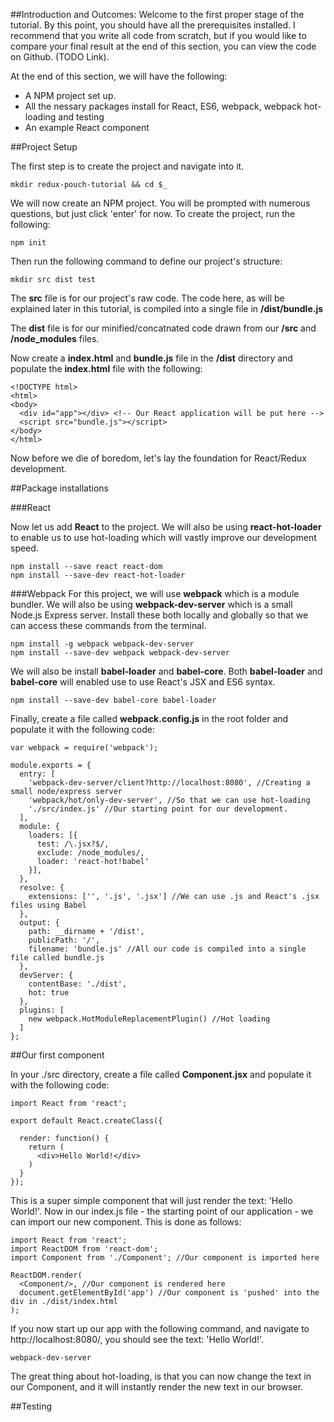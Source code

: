 ##Introduction and Outcomes:
Welcome to the first proper stage of the tutorial. By this point, you should have all the prerequisites installed. I recommend that you write all code from scratch, but if you would like to compare your final result at the end of this section, you can view the code on Github. (TODO Link).

At the end of this section, we will have the following: 
 
* A NPM project set up.
* All the nessary packages install for React, ES6, webpack, webpack hot-loading and testing
* An example React component

##Project Setup

The first step is to create the project and navigate into it. 

~~~
mkdir redux-pouch-tutorial && cd $_
~~~

We will now create an NPM project. You will be prompted with numerous questions, but just click 'enter' for now. To create the project, run the following:

~~~
npm init
~~~


Then run the following command to define our project's structure:

```
mkdir src dist test
```
The **src** file is for our project's raw code. The code here, as will be explained later in this tutorial, is compiled into a single file in **/dist/bundle.js**

The **dist** file is for our minified/concatnated code drawn from our **/src** and **/node_modules** files.


Now create a **index.html** and **bundle.js** file in the **/dist** directory and populate the **index.html** file with the following:

~~~
<!DOCTYPE html>
<html>
<body>
  <div id="app"></div> <!-- Our React application will be put here -->
  <script src="bundle.js"></script>
</body>
</html>
~~~

Now before we die of boredom, let's lay the foundation for React/Redux development.

##Package installations

###React

Now let us add **React** to the project. We will also be using **react-hot-loader** to enable us to use hot-loading which will vastly improve our development speed.

~~~
npm install --save react react-dom
npm install --save-dev react-hot-loader
~~~

###Webpack
For this project, we will use **webpack** which is a module bundler. We will also be using **webpack-dev-server** which is a small Node.js Express server. Install these both locally and globally so that we can access these commands from the terminal.

~~~
npm install -g webpack webpack-dev-server 
npm install --save-dev webpack webpack-dev-server
~~~

We will also be install **babel-loader** and **babel-core**. Both **babel-loader** and **babel-core** will enabled use to use React's JSX and ES6 syntax. 

~~~
npm install --save-dev babel-core babel-loader
~~~



Finally, create a file called **webpack.config.js** in the root folder and populate it with the following code:

~~~
var webpack = require('webpack');

module.exports = {
  entry: [
    'webpack-dev-server/client?http://localhost:8080', //Creating a small node/express server
    'webpack/hot/only-dev-server', //So that we can use hot-loading
    './src/index.js' //Our starting point for our development.
  ],
  module: {
    loaders: [{
      test: /\.jsx?$/,
      exclude: /node_modules/,
      loader: 'react-hot!babel'
    }],
  },
  resolve: {
    extensions: ['', '.js', '.jsx'] //We can use .js and React's .jsx files using Babel
  },
  output: {
    path: __dirname + '/dist',
    publicPath: '/',
    filename: 'bundle.js' //All our code is compiled into a single file called bundle.js
  },
  devServer: {
    contentBase: './dist',
    hot: true
  },
  plugins: [
    new webpack.HotModuleReplacementPlugin() //Hot loading
  ]
};
~~~


##Our first component

In your ./src directory, create a file called **Component.jsx** and populate it with the following code:

~~~
import React from 'react';

export default React.createClass({

  render: function() {
    return (
      <div>Hello World!</div>
    )
  }
});
~~~

This is a super simple component that will just render the text: 'Hello World!'. Now in our index.js file - the starting point of our application - we can import our new component. This is done as follows:

~~~
import React from 'react';
import ReactDOM from 'react-dom';
import Component from './Component'; //Our component is imported here

ReactDOM.render(
  <Component/>, //Our component is rendered here
  document.getElementById('app') //Our component is 'pushed' into the div in ./dist/index.html
);
~~~

If you now start up our app with the following command, and navigate to http://localhost:8080/, you should see the text: 'Hello World!'.

~~~
webpack-dev-server
~~~
The great thing about hot-loading, is that you can now change the text in our Component, and it will instantly render the new text in our browser.


##Testing















